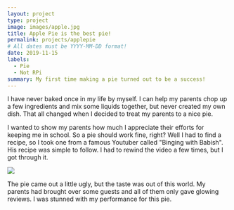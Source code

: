 ```yaml
---
layout: project
type: project
image: images/apple.jpg
title: Apple Pie is the best pie!
permalink: projects/applepie
# All dates must be YYYY-MM-DD format!
date: 2019-11-15
labels:
  - Pie
  - Not RPi
summary: My first time making a pie turned out to be a success!
---
```

I have never baked once in my life by myself. I can help my parents chop up a few ingredients and mix some liquids together, but never created my own dish. That all changed when I decided to treat my parents to a nice pie.

I wanted to show my parents how much I appreciate their efforts for keeping me in school. So a pie should work fine, right? Well I had to find a recipe, so I took one from a famous Youtuber called "Binging with Babish". His recipe was simple to follow. I had to rewind the video a few times, but I got through it.

<img class="ui medium right floated rounded image" src="../images/apple.jpg">

The pie came out a little ugly, but the taste was out of this world. My parents had brought over some guests and all of them only gave glowing reviews. I was stunned with my performance for this pie.

